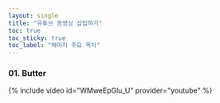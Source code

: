 ```yaml
---
layout: single
title: "유튜브 동영상 삽입하기"
toc: true
toc_sticky: true
toc_label: "페이지 주요 목차"
---
```


### 01. Butter
{% include video id="WMweEpGlu_U" provider="youtube" %}

